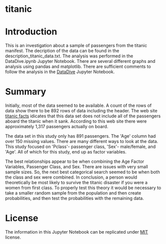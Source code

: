 # titanic

# Introduction

This is an investigation about a sample of passengers from the titanic manifest.  The decription of the data can be found in the description_titanic_data.txt.  The analysis was performed in the DataDive.ipynb Jupyter Notebook.  There are several different graphs and analysis using pandas and matplotlib.  There are sufficient comments to follow the analysis in the [DataDive](https://github.com/rbpdqdat/titanic/blob/master/DataDive.ipynb) Jupyter Notebook.

# Summary

Initially, most of the data seemed to be available. A count of the rows of data show there to be 892 rows of data including the header. The web site [titanic facts](http://www.titanicfacts.net/titanic-passengers.html) idicates that this data set does not include all of the passengers aboard the titanic when it sank. According to this web site there were approximately 1,317 passengers actually on board.

The data set in this study only has 891 passengers. The 'Age' column had over 150 missing values. There are many different ways to look at the data. This study focused on 'Pclass'- passenger class, 'Sex'- male/female, and 'Age'. All of which for this study, end up as factor variables.

The best relationships appear to be when combining the Age Factor Variables, Passenger Class, and Sex. There are issues with very small sample sizes. So, the next best categorical search seemed to be when both the class and sex were combined. In conclusion, a person would theoretically be most likely to survive the titanic disaster if you were a women from first class. To properly test this theory it would be necessary to take a smaller random sample from the population and then create probabilities, and then test the probabilities with the remaining data. 


# License

The information in this Jupyter Notebook can be replicated under [MIT](https://choosealicense.com/licenses/mit/) license.
